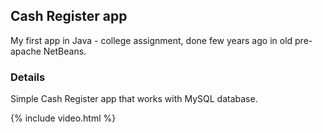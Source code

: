## Cash Register app

My first app in Java - college assignment, done few years ago in old pre-apache NetBeans.

### Details

Simple Cash Register app that works with MySQL database.

{% include video.html %}  
